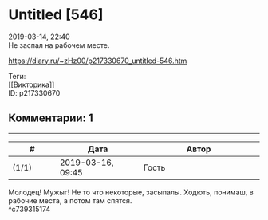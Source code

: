 Untitled [546]
==============

  
2019-03-14, 22:40  
 Не заспал на рабочем месте.   
  
<https://diary.ru/~zHz00/p217330670_untitled-546.htm>  
  
Теги:  
[[Викторика]]  
ID: p217330670  


Комментарии: 1
--------------

  


---



|         #         |              Дата              |                     Автор                     |           ID           |
| --- | --- | --- | --- |
| (1/1) | 2019-03-16, 09:45 | Гость | c739315174 |

  
 Молодец! Мужыг! Не то что некоторые, засыпалы. Ходють, понимаш, в рабочие места, а потом там спятся.   
 ^c739315174